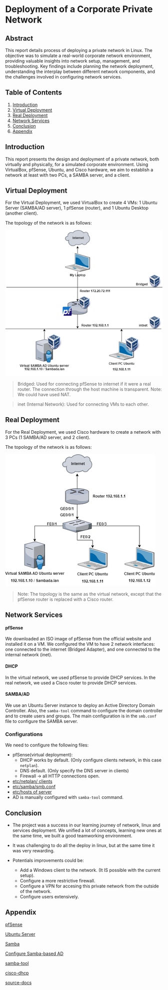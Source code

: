 # Deployment of a Corporate Private Network
## Abstract
This report details process of deploying a private network in Linux. The objective was to simulate a real-world corporate network environment, providing valuable insights into network setup, management, and troubleshooting. Key findings include planning the network deployment, understanding the interplay between different network components, and the challenges involved in configuring network services.

## Table of Contents
1. [Introduction](#introduction)
2. [Virtual Deployment](#virtual-deployment)
3. [Real Deployment](#real-deployment)
4. [Network Services](#network-services)
5. [Conclusion](#conclusion)
6. [Appendix](#appendix)

## Introduction
This report presents the design and deployment of a private network, both virtually and physically, for a simulated corporate environment. Using VirtualBox, pfSense, Ubuntu, and Cisco hardware, we aim to establish a network at least with two PCs, a SAMBA server, and a client.

## Virtual Deployment
For the Virtual Deployment, we used VirtualBox to create 4 VMs: 1 Ubuntu Server (SAMBA/AD server), 1 pfSense (router), and 1 Ubuntu Desktop (another client).

The topology of the network is as follows:

![Virtual Network Topology](./images/virtual-network-topology.png)

> Bridged: Used for connecting pfSense to internet if it were a real router. The connection through the host machine is transparent. Note: We could have used NAT.

> inet (Internal Network): Used for connecting VMs to each other.

## Real Deployment
For the Real Deployment, we used Cisco hardware to create a network with 3 PCs (1 SAMBA/AD server, and 2 client).

The topology of the network is as follows:

![Real Network Topology](./images/real-network-topology.png)
> Note: The topology is the same as the virtual network, except that the pfSense router is replaced with a Cisco router.

## Network Services

#### pfSense
We downloaded an ISO image of pfSense from the official website and installed it on a VM. We configured the VM to have 2 network interfaces: one connected to the internet (Bridged Adapter), and one connected to the internal network (inet).

#### DHCP
In the virtual network, we used pfSense to provide DHCP services. In the real network, we used a Cisco router to provide DHCP services.

#### SAMBA/AD
We use an Ubuntu Server instance to deploy an Active Directory Domain Controller. Also, the `samba-tool` command to configure the domain controller and to create users and groups. The main configuration is in the `smb.conf` file to configure the SAMBA server.

### Configurations
We need to configure the following files:
- pfSense(virtual deployment): 
    - DHCP works by default. (Only configure clients network, in this case `netplan`).
    - DNS default. (Only specify the DNS server in clients)
    - Firewall -> all HTTP connections open.
- [etc/netplan/ clients](./netplan.yml)
- [etc/samba/smb.conf](./smb.conf)
- [etc/hosts of server](./hosts)
- AD is manually configured with `samba-tool` command.

## Conclusion
- The project was a success in our learning journey of network, linux and services deployment. We unified a lot of concepts, learning new ones at the same time, we built a good teamworking environment.

- It was challenging to do all the deploy in linux, but at the same time it was very rewarding.

- Potentials improvements could be:
    - Add a Windows client to the network. (It IS possible with the current setup).
    - Configure a more restrictive firewall.
    - Configure a VPN for accesing this private network from the outside of the network.
    - Configure users extensively.

## Appendix
[pfSense](https://docs.netgate.com/pfsense/en/latest/general/what-is-pfsense.html)

[Ubuntu Server](https://ubuntu.com/server)

[Samba](https://www.samba.org/samba/what_is_samba.html)

[Configure Samba-based AD](https://www.considerednormal.com/2022/11/samba-based-active-directory-on-ubuntu-22-04/)

[samba-tool](https://www.samba.org/samba/docs/current/man-html/samba-tool.8.html)

[cisco-dhcp](https://www.cisco.com/en/US/docs/ios/12_4t/ip_addr/configuration/guide/htdhcpsv.html)

[source-docs](https://github.com/martimolanes/project-deployment)
